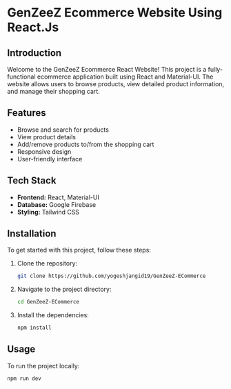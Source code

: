 # GenZeeZ Ecommerce Website Using React.Js

## Introduction

Welcome to the GenZeeZ Ecommerce React Website! This project is a fully-functional ecommerce application built using React and Material-UI. The website allows users to browse products, view detailed product information, and manage their shopping cart.

## Features
- Browse and search for products
- View product details
- Add/remove products to/from the shopping cart
- Responsive design
- User-friendly interface

## Tech Stack

- **Frontend:** React, Material-UI
- **Database:** Google Firebase
- **Styling:** Tailwind CSS

## Installation

To get started with this project, follow these steps:

1. Clone the repository:
    ```sh
    git clone https://github.com/yogeshjangid19/GenZeeZ-ECommerce
    ```
2. Navigate to the project directory:
    ```sh
    cd GenZeeZ-ECommerce
    ```
3. Install the dependencies:
    ```sh
    npm install
    ```

## Usage

To run the project locally:

```sh
npm run dev
